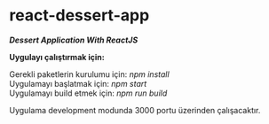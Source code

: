 # react-dessert-app
***Dessert Application With ReactJS***

**Uygulayı çalıştırmak için:**

Gerekli paketlerin kurulumu için: *npm install*  
Uygulamayı başlatmak için: *npm start*  
Uygulamayı build etmek için: *npm run build*

Uygulama development modunda 3000 portu üzerinden çalışacaktır.
